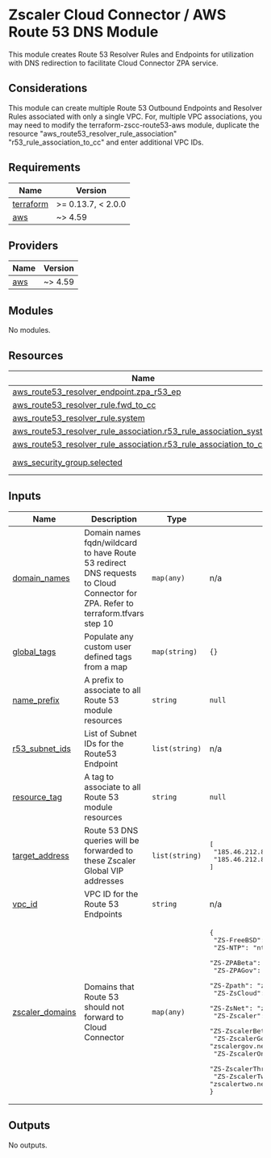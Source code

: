 # Zscaler Cloud Connector / AWS Route 53 DNS Module

This module creates Route 53 Resolver Rules and Endpoints for utilization with DNS redirection to facilitate Cloud Connector ZPA service.

## Considerations

This module can create multiple Route 53 Outbound Endpoints and Resolver Rules associated with only a single VPC. For, multiple VPC associations, you may need to modify the terraform-zscc-route53-aws module, duplicate the resource "aws_route53_resolver_rule_association" "r53_rule_association_to_cc" and enter additional VPC IDs.

<!-- BEGINNING OF PRE-COMMIT-TERRAFORM DOCS HOOK -->
## Requirements

| Name | Version |
|------|---------|
| <a name="requirement_terraform"></a> [terraform](#requirement\_terraform) | >= 0.13.7, < 2.0.0 |
| <a name="requirement_aws"></a> [aws](#requirement\_aws) | ~> 4.59 |

## Providers

| Name | Version |
|------|---------|
| <a name="provider_aws"></a> [aws](#provider\_aws) | ~> 4.59 |

## Modules

No modules.

## Resources

| Name | Type |
|------|------|
| [aws_route53_resolver_endpoint.zpa_r53_ep](https://registry.terraform.io/providers/hashicorp/aws/latest/docs/resources/route53_resolver_endpoint) | resource |
| [aws_route53_resolver_rule.fwd_to_cc](https://registry.terraform.io/providers/hashicorp/aws/latest/docs/resources/route53_resolver_rule) | resource |
| [aws_route53_resolver_rule.system](https://registry.terraform.io/providers/hashicorp/aws/latest/docs/resources/route53_resolver_rule) | resource |
| [aws_route53_resolver_rule_association.r53_rule_association_system](https://registry.terraform.io/providers/hashicorp/aws/latest/docs/resources/route53_resolver_rule_association) | resource |
| [aws_route53_resolver_rule_association.r53_rule_association_to_cc](https://registry.terraform.io/providers/hashicorp/aws/latest/docs/resources/route53_resolver_rule_association) | resource |
| [aws_security_group.selected](https://registry.terraform.io/providers/hashicorp/aws/latest/docs/data-sources/security_group) | data source |

## Inputs

| Name | Description | Type | Default | Required |
|------|-------------|------|---------|:--------:|
| <a name="input_domain_names"></a> [domain\_names](#input\_domain\_names) | Domain names fqdn/wildcard to have Route 53 redirect DNS requests to Cloud Connector for ZPA. Refer to terraform.tfvars step 10 | `map(any)` | n/a | yes |
| <a name="input_global_tags"></a> [global\_tags](#input\_global\_tags) | Populate any custom user defined tags from a map | `map(string)` | `{}` | no |
| <a name="input_name_prefix"></a> [name\_prefix](#input\_name\_prefix) | A prefix to associate to all Route 53 module resources | `string` | `null` | no |
| <a name="input_r53_subnet_ids"></a> [r53\_subnet\_ids](#input\_r53\_subnet\_ids) | List of Subnet IDs for the Route53 Endpoint | `list(string)` | n/a | yes |
| <a name="input_resource_tag"></a> [resource\_tag](#input\_resource\_tag) | A tag to associate to all Route 53 module resources | `string` | `null` | no |
| <a name="input_target_address"></a> [target\_address](#input\_target\_address) | Route 53 DNS queries will be forwarded to these Zscaler Global VIP addresses | `list(string)` | <pre>[<br>  "185.46.212.88",<br>  "185.46.212.89"<br>]</pre> | no |
| <a name="input_vpc_id"></a> [vpc\_id](#input\_vpc\_id) | VPC ID for the Route 53 Endpoints | `string` | n/a | yes |
| <a name="input_zscaler_domains"></a> [zscaler\_domains](#input\_zscaler\_domains) | Domains that Route 53 should not forward to Cloud Connector | `map(any)` | <pre>{<br>  "ZS-FreeBSD": "freebsd.org",<br>  "ZS-NTP": "ntp.org",<br>  "ZS-ZPABeta": "zpabeta.net",<br>  "ZS-ZPAGov": "zpagov.net",<br>  "ZS-Zpath": "zpath.net",<br>  "ZS-ZsCloud": "zscloud.net",<br>  "ZS-ZsNet": "zscaler.net",<br>  "ZS-Zscaler": "zscaler.com",<br>  "ZS-ZscalerBeta": "zscalerbeta.net",<br>  "ZS-ZscalerGov": "zscalergov.net",<br>  "ZS-ZscalerOne": "zscalerone.net",<br>  "ZS-ZscalerThree": "zscalerthree.net",<br>  "ZS-ZscalerTwo": "zscalertwo.net"<br>}</pre> | no |

## Outputs

No outputs.
<!-- END OF PRE-COMMIT-TERRAFORM DOCS HOOK -->
